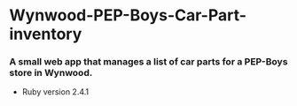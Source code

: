 # Wynwood-PEP-Boys-Car-Part-inventory

### A small web app that manages a list of car parts for a PEP-Boys store in Wynwood.



* Ruby version 2.4.1

